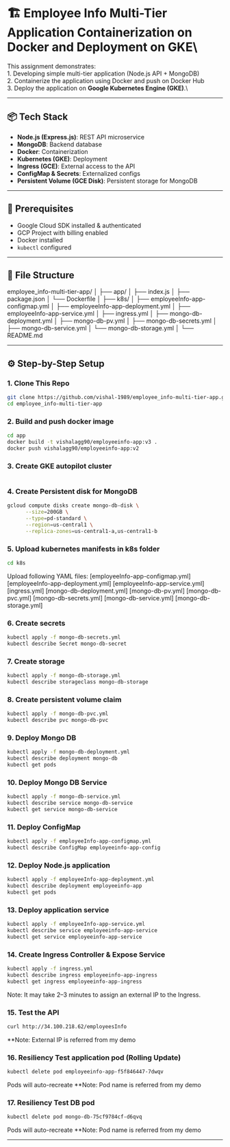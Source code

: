 # 🏗️ Employee Info Multi-Tier Application Containerization on Docker and Deployment on GKE\

This assignment demonstrates:\
    1. Developing simple multi-tier application (Node.js API + MongoDB)\
    2. Containerize the application using Docker and push on Docker Hub\
    3. Deploy the application on **Google Kubernetes Engine (GKE)**.\

---

## 📦 Tech Stack

- **Node.js (Express.js)**: REST API microservice
- **MongoDB**: Backend database
- **Docker**: Containerization
- **Kubernetes (GKE)**: Deployment
- **Ingress (GCE)**: External access to the API
- **ConfigMap & Secrets**: Externalized configs
- **Persistent Volume (GCE Disk)**: Persistent storage for MongoDB

---

## 🧰 Prerequisites

- Google Cloud SDK installed & authenticated
- GCP Project with billing enabled
- Docker installed
- `kubectl` configured

---

## 🧰 File Structure

employee_info-multi-tier-app/
│
├── app/
│   ├── index.js
│   ├── package.json
│   └── Dockerfile
│
├── k8s/
│   ├── employeeInfo-app-configmap.yml
│   ├── employeeInfo-app-deployment.yml
│   ├── employeeInfo-app-service.yml
│   ├── ingress.yml
│   ├── mongo-db-deployment.yml
│   ├── mongo-db-pv.yml
│   ├── mongo-db-secrets.yml
│   ├── mongo-db-service.yml
│   └── mongo-db-storage.yml
│
└── README.md

---

## ⚙️ Step-by-Step Setup

### 1. Clone This Repo
```bash
git clone https://github.com/vishal-1989/employee_info-multi-tier-app.git
cd employee_info-multi-tier-app
```

### 2. Build and push docker image
```bash
cd app
docker build -t vishalagg90/employeeinfo-app:v3 .
docker push vishalagg90/employeeinfo-app:v2
```

### 3. Create GKE autopilot cluster
```bash
```

### 4. Create Persistent disk for MongoDB
```bash
gcloud compute disks create mongo-db-disk \
	  --size=200GB \
	  --type=pd-standard \
	  --region=us-central1 \
	  --replica-zones=us-central1-a,us-central1-b
```

### 5. Upload kubernetes manifests in k8s folder
```bash
cd k8s
```
Upload following YAML files:
[employeeInfo-app-configmap.yml]
[employeeInfo-app-deployment.yml]
[employeeInfo-app-service.yml]
[ingress.yml]
[mongo-db-deployment.yml]
[mongo-db-pv.yml]
[mongo-db-pvc.yml]
[mongo-db-secrets.yml]
[mongo-db-service.yml]
[mongo-db-storage.yml]

### 6. Create secrets
```bash
kubectl apply -f mongo-db-secrets.yml
kubectl describe Secret mongo-db-secret
```

### 7. Create storage
```bash
kubectl apply -f mongo-db-storage.yml
kubectl describe storageclass mongo-db-storage
```

### 8. Create persistent volume claim
```bash
kubectl apply -f mongo-db-pvc.yml
kubectl describe pvc mongo-db-pvc
```

### 9.  Deploy Mongo DB
```bash
kubectl apply -f mongo-db-deployment.yml
kubectl describe deployment mongo-db
kubectl get pods
```

### 10.  Deploy Mongo DB Service
```bash
kubectl apply -f mongo-db-service.yml
kubectl describe service mongo-db-service
kubectl get service mongo-db-service
```

### 11.  Deploy ConfigMap
```bash
kubectl apply -f employeeInfo-app-configmap.yml
kubectl describe ConfigMap employeeinfo-app-config
```

### 12.  Deploy Node.js application
```bash
kubectl apply -f employeeInfo-app-deployment.yml
kubectl describe deployment employeeinfo-app
kubectl get pods
```

### 13.  Deploy application service
```bash
kubectl apply -f employeeInfo-app-service.yml
kubectl describe service employeeinfo-app-service
kubectl get service employeeinfo-app-service
```

### 14.  Create Ingress Controller & Expose Service 
```bash
kubectl apply -f ingress.yml
kubectl describe ingress employeeinfo-app-ingress
kubectl get ingress employeeinfo-app-ingress
```

Note: It may take 2–3 minutes to assign an external IP to the Ingress.

### 15.  Test the API
```bash
curl http://34.100.218.62/employeesInfo
```
**Note: External IP is referred from my demo

### 16.  Resiliency Test application pod (Rolling Update)
```bash
kubectl delete pod employeeinfo-app-f5f846447-7dwqv
```
Pods will auto-recreate
**Note: Pod name is referred from my demo

### 17.  Resiliency Test DB pod
```bash
kubectl delete pod mongo-db-75cf9784cf-d6qvq
```
Pods will auto-recreate
**Note: Pod name is referred from my demo

---








